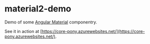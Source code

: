# material2-demo

Demo of some [Angular Material](https://material.angular.io/) componentry.

See it in action at [https://core-pony.azurewebsites.net/](https://core-pony.azurewebsites.net/).
